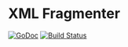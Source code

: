 # XML Fragmenter

[![GoDoc](https://godoc.org/github.com/paultyng/xmlfrag?status.svg)](https://godoc.org/github.com/paultyng/xmlfrag) [![Build Status](https://travis-ci.org/paultyng/xmlfrag.svg?branch=master)](https://travis-ci.org/paultyng/xmlfrag)
